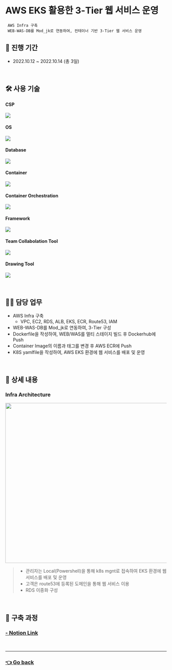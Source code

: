 # AWS EKS 활용한 3-Tier 웹 서비스 운영
     AWS Infra 구축
     WEB-WAS-DB를 Mod_jk로 연동하여, 컨테이너 기반 3-Tier 웹 서비스 운영

     
## 📆 진행 기간
- 2022.10.12 ~ 2022.10.14 (총 3일)

</br>

## 🛠 사용 기술
#### CSP
<img src="https://img.shields.io/badge/Amazon AWS-232F3E?style=flat-square&logo=Amazon AWS&logoColor=white"> <!--AWS-->
#### OS
<img src="https://img.shields.io/badge/Amazon Linux 2-232F3E?style=flat-square&logo=Amazon AWS&logoColor=white"> <!--amazon linux-->
#### Database
<img src="https://img.shields.io/badge/mysql-4479A1?style=flat-square&logo=mysql&logoColor=white"> <!--Mysql-->
#### Container
<img src="https://img.shields.io/badge/Docker-2496ED?style=flat-square&logo=Docker&logoColor=white"> <!--Docker-->
#### Container Orchestration
<img src="https://img.shields.io/badge/Amazon EKS-FF9900?style=flat-square&logo=Amazon EKS&logoColor=white"> <!--Amazon EKS-->
#### Framework
<img src="https://img.shields.io/badge/Spring-6DB33F?style=flat-square&logo=Spring&logoColor=white"> <!--Spring-->
#### Team Collabolation Tool
<img src="https://img.shields.io/badge/Notion-000000?style=flat-square&logo=Notion&logoColor=white"> <!--Notion-->
#### Drawing Tool
<img src="https://img.shields.io/badge/Drawio-000000?style=flat-square&logo=Drawio&logoColor=white"> <!--Draw.io-->

</br>

## 💁‍♂️ 담당 업무
- AWS Infra 구축
    - VPC, EC2, RDS, ALB, EKS, ECR, Route53, IAM
- WEB-WAS-DB를 Mod_jk로 연동하여, 3-Tier 구성
- Dockerfile을 작성하여, WEB/WAS를 멀티 스테이지 빌드 후 Dockerhub에 Push
- Container Image의 이름과 태그를 변경 후 AWS ECR에 Push
- K8S yamlfile을 작성하여, AWS EKS 환경에 웹 서비스를 배포 및 운영

</br>

## 📖 상세 내용 

### Infra Architecture

<img src="https://user-images.githubusercontent.com/110655823/216752572-8ab6d307-f933-4d82-8032-4acda217a1f3.png"  width="700" height="500"/>

> - 관리자는 Local(Powershell)을 통해 k8s mgnt로 접속하여 EKS 환경에 웹 서비스를 배포 및 운영
> - 고객은 route53에 등록된 도메인을 통해 웹 서비스 이용
> - RDS 이중화 구성

</br>

## 🔗 구축 과정
### [- Notion Link](https://awesome-bottle-5fa.notion.site/AWS-EKS-3-Tier-3dd3d9a99aa842acb3212891276571c5)

</br>

---

### [👈 Go back](https://github.com/hyunjaebok)
